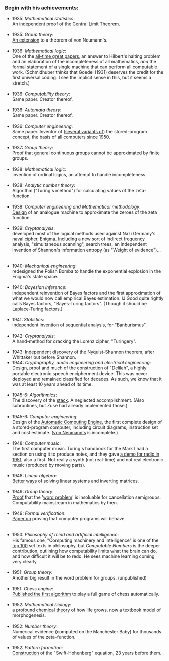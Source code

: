 <div class="accordion">

<h3>Begin with his achievements:</h3>
<div>
	<ul>
		<li>
			1935: <i>Mathematical statistics</i>:<br> An independent proof of the Central Limit Theorem.
		</li><br>
		<li>
			1935: <i>Group theory</i>:<br> <a href="http://www.turingarchive.org/browse.php/B/10">An extension</a> to a theorem of von Neumann's.
		</li><br>
		<li>
			1936: <i>Mathematical logic</i>:<br> One of the <a href="https://en.wikipedia.org/wiki/Turing%27s_proof">all-time great papers</a>, an answer to Hilbert's halting problem and an elaboration of the incompleteness of all mathematics, <i>and</i> the formal statement of a single machine that can perform all computable work. (Schmidhuber thinks that Goedel (1931) deserves the credit for the first universal coding. I see the implicit sense in this, but it seems a stretch.)
		</li><br>
		<li>
			1936: <i>Computability theory</i>:<br> Same paper. Creator thereof.
		</li><br>
		<li>
			1936: <i>Automata theory</i>:<br> Same paper. Creator thereof.
		</li><br>
		<li>
			1936: <i>Computer engineering</i>:<br> Same paper. Inventor of (<a href="{{cope}}">several variants of</a>) the stored-program concept, the basis of all computers since 1950.
		</li><br>
		<li>
			1937: <i>Group theory</i>:<br> Proof that general continuous groups cannot be approximated by finite groups.
		</li><br>
		<li>
			1938: <i>Mathematical logic</i>:<br> Invention of ordinal logics, an attempt to handle incompleteness.
		</li><br>
		<li>
			1938: <i>Analytic number theory</i>:<br> Algorithm ("Turing's method") for calculating values of the zeta-function.
		</li><br>
		<li>
			1938: <i>Computer engineering and Mathematical methodology</i>:<br> <a href="http://www.turingarchive.org/viewer/?id=118&title=1">Design</a> of an analogue machine to approximate the zeroes of the zeta function.
		</li><br>
		<li>
			1939: <i>Cryptanalysis</i>:<br> developed most of the logical methods used against Nazi Germany's naval cipher, Enigma. Including a new sort of indirect frequency analysis, "simultaneous scanning", search trees, an independent invention of Shannon's information entropy (as "Weight of evidence")...
		</li><br>
		<br>
		<li>
			1940: <i>Mechanical engineering</i>:<br> redesigned the Polish Bomba to handle the exponential explosion in the Enigma's state space.
		</li><br>
		<li>
			1940: <i>Bayesian inference</i>:<br> independent reinvention of Bayes factors and the first approximation of what we would now call empirical Bayes estimation. IJ Good quite rightly calls Bayes factors, "Bayes-Turing factors". (Though it should be Laplace-Turing factors.)
		</li><br>
		<li>
			1941: <i>Statistics</i>:<br> independent invention of sequential analysis, for "Banburismus".
		</li><br>
		<li>
			1942: <i>Cryptanalysis</i>:<br> A hand-method for cracking the Lorenz cipher, "Turingery".
		</li><br>
		<li>
			1943: <a href="https://spectrum.ieee.org/alan-turings-delilah#:~:text=The%20Bandwidth%20Theorem&text=The%20theorem%E2%80%94which%20expresses%20what,several%20thousand%20times%20a%20second">Independent discovery</a> of the Nyquist-Shannon theorem, after Whittaker but before Shannon.
		<li>
			1944: <i>Cryptography, audio engineering and electrical engineering</i>:<br> Design, proof and much of the construction of "Delilah", a highly portable electronic speech encipherment device. This was never deployed and remained classified for decades. As such, we know that it was at least 10 years ahead of its time.
		</li><br>
		<li>
			1945-6: <i>Algorithmics</i>:<br> The discovery of the <a href="https://en.wikipedia.org/wiki/Stack_(abstract_data_type)">stack</a>. A neglected accomplishment. (Also subroutines, but Zuse had already implemented those.)
		</li><br>
		<li>
			1945-6: <i>Computer engineering</i>:<br> Design of the <a href="http://www.turingarchive.org/browse.php/C/32">Automatic Computing Engine</a>, the first complete design of a stored-program computer, including circuit diagrams, instruction set and cost estimate. (<a href="https://en.wikipedia.org/wiki/First_Draft_of_a_Report_on_the_EDVAC">von Neumann's</a> is incomplete.)
		</li><br>
		<li>
			1948: <i>Computer music</i>:<br> The first computer music. Turing's handbook for the Mark I had a section on using it to produce notes, and they gave <a href="https://soundcloud.com/guardianaustralia/first-ever-recording-of-computer-music">a demo for radio in 1951</a>, also a first. Not really a synth (not real-time) and not real electronic music (produced by moving parts).
		</li><br>
		<li>
			1948: <i>Linear algebra</i>:<br> <a href="http://www.turingarchive.org/viewer/?id=472&title=1">Better ways</a> of solving linear systems and inverting matrices.
		</li><br>
		<li>
			1949: <i>Group theory</i>:<br> <a href="https://www.jstor.org/stable/1969481?seq=1#page_scan_tab_contents">Proof</a> that the '<a href="https://en.wikipedia.org/wiki/Word_problem_for_groups">word problem</a>' is insoluable for cancellation semigroups. Computability mainstream in mathematics by then.
		</li><br>
		<li>
			1949: <i>Formal verification</i>:<br> <a href="http://www.turingarchive.org/browse.php/b/8">Paper on</a> proving that computer programs will behave.
		</li><br>
		<br>
		<li>
			1950: <i>Philosophy of mind and artificial intelligence</i>:<br> His famous one, "Computing machinery and intelligence" is one of the <a href="http://explorer.opensyllabusproject.org/">top 100</a> set texts in philosophy, but <i>Computable Numbers</i> is the deeper contribution, outlining how computability limits what the brain can do, and how difficult it will be to redo. He sees machine learning coming very clearly.
		</li><br>
		<li>
			1951: <i>Group theory</i>:<br> Another big result in the word problem for groups. (unpublished)
		</li><br>
		<li>
			1951: <i>Chess engine</i>:<br> <a href="http://www.turingarchive.org/browse.php/B/7">Published the first algorithm</a> to play a full game of chess automatically.
		</li><br>
		<li>
			1952: <i>Mathematical biology</i>:<br> <a href="https://en.wikipedia.org/wiki/The_Chemical_Basis_of_Morphogenesis">a profound chemical theory</a> of how life grows, now a textbook model of morphogenesis.
		</li><br>
		<li>
			1952: <i>Number theory</i>:<br> Numerical evidence (computed on the Manchester Baby) for thousands of values of the zeta-function.
		</li><br>
		<li>
			1952: <i>Pattern formation</i>:<br> <a href="http://people.bath.ac.uk/jhpd20/publications/after1952.pdf">Construction</a> of the "Swift-Hohenberg" equation, 23 years before them. 
		</li><br>
	</ul>
</div>

</div>